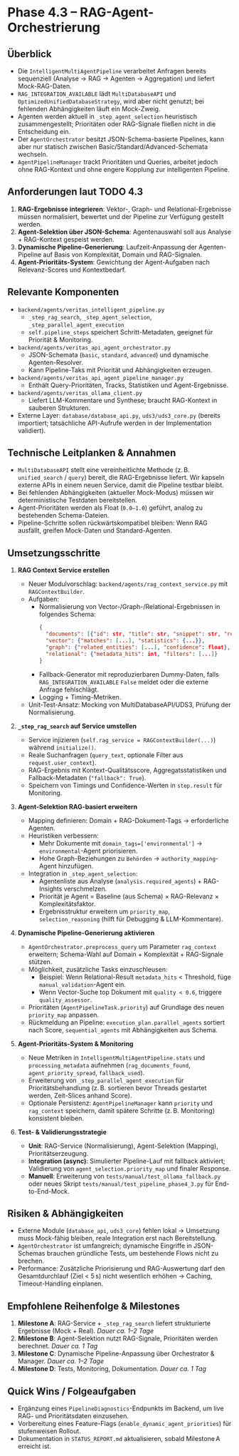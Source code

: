 # Phase 4.3 – RAG-Agent-Orchestrierung

## Überblick
- Die `IntelligentMultiAgentPipeline` verarbeitet Anfragen bereits sequenziell (Analyse → RAG → Agenten → Aggregation) und liefert Mock-RAG-Daten.
- `RAG_INTEGRATION_AVAILABLE` lädt `MultiDatabaseAPI` und `OptimizedUnifiedDatabaseStrategy`, wird aber nicht genutzt; bei fehlenden Abhängigkeiten läuft ein Mock-Zweig.
- Agenten werden aktuell in `_step_agent_selection` heuristisch zusammengestellt; Prioritäten oder RAG-Signale fließen nicht in die Entscheidung ein.
- Der `AgentOrchestrator` besitzt JSON-Schema-basierte Pipelines, kann aber nur statisch zwischen Basic/Standard/Advanced-Schemata wechseln.
- `AgentPipelineManager` trackt Prioritäten und Queries, arbeitet jedoch ohne RAG-Kontext und ohne engere Kopplung zur intelligenten Pipeline.

## Anforderungen laut TODO 4.3
1. **RAG-Ergebnisse integrieren**: Vektor-, Graph- und Relational-Ergebnisse müssen normalisiert, bewertet und der Pipeline zur Verfügung gestellt werden.
2. **Agent-Selektion über JSON-Schema**: Agentenauswahl soll aus Analyse + RAG-Kontext gespeist werden.
3. **Dynamische Pipeline-Generierung**: Laufzeit-Anpassung der Agenten-Pipeline auf Basis von Komplexität, Domain und RAG-Signalen.
4. **Agent-Prioritäts-System**: Gewichtung der Agent-Aufgaben nach Relevanz-Scores und Kontextbedarf.

## Relevante Komponenten
- `backend/agents/veritas_intelligent_pipeline.py`
  - `_step_rag_search`, `_step_agent_selection`, `_step_parallel_agent_execution`
  - `self.pipeline_steps` speichert Schritt-Metadaten, geeignet für Priorität & Monitoring.
- `backend/agents/veritas_api_agent_orchestrator.py`
  - JSON-Schemata (`basic`, `standard`, `advanced`) und dynamische Agenten-Resolver.
  - Kann Pipeline-Taks mit Priorität und Abhängigkeiten erzeugen.
- `backend/agents/veritas_api_agent_pipeline_manager.py`
  - Enthält Query-Prioritäten, Tracks, Statistiken und Agent-Ergebnisse.
- `backend/agents/veritas_ollama_client.py`
  - Liefert LLM-Kommentare und Synthese; braucht RAG-Kontext in sauberen Strukturen.
- Externe Layer: `database/database_api.py`, `uds3/uds3_core.py` (bereits importiert; tatsächliche API-Aufrufe werden in der Implementation validiert).

## Technische Leitplanken & Annahmen
- `MultiDatabaseAPI` stellt eine vereinheitlichte Methode (z. B. `unified_search` / `query`) bereit, die RAG-Ergebnisse liefert. Wir kapseln externe APIs in einem neuen Service, damit die Pipeline testbar bleibt.
- Bei fehlenden Abhängigkeiten (aktueller Mock-Modus) müssen wir deterministische Testdaten bereitstellen.
- Agent-Prioritäten werden als Float (`0.0–1.0`) geführt, analog zu bestehenden Schema-Dateien.
- Pipeline-Schritte sollen rückwärtskompatibel bleiben: Wenn RAG ausfällt, greifen Mock-Daten und Standard-Agenten.

## Umsetzungsschritte
1. **RAG Context Service erstellen**
   - Neuer Modulvorschlag: `backend/agents/rag_context_service.py` mit `RAGContextBuilder`.
   - Aufgaben:
     - Normalisierung von Vector-/Graph-/Relational-Ergebnissen in folgendes Schema:
       ```json
       {
         "documents": [{"id": str, "title": str, "snippet": str, "relevance": float, "domain_tags": [str]}],
         "vector": {"matches": [...], "statistics": {...}},
         "graph": {"related_entities": [...], "confidence": float},
         "relational": {"metadata_hits": int, "filters": [...]} 
       }
       ```
     - Fallback-Generator mit reproduzierbaren Dummy-Daten, falls `RAG_INTEGRATION_AVAILABLE` `False` meldet oder die externe Anfrage fehlschlägt.
     - Logging + Timing-Metriken.
   - Unit-Test-Ansatz: Mocking von MultiDatabaseAPI/UDS3, Prüfung der Normalisierung.

2. **`_step_rag_search` auf Service umstellen**
   - Service injizieren (`self.rag_service = RAGContextBuilder(...)`) während `initialize()`.
   - Reale Suchanfragen (`query_text`, optionale Filter aus `request.user_context`).
   - RAG-Ergebnis mit Kontext-Qualitätsscore, Aggregatsstatistiken und Fallback-Metadaten (`"fallback": True`).
   - Speichern von Timings und Confidence-Werten in `step.result` für Monitoring.

3. **Agent-Selektion RAG-basiert erweitern**
   - Mapping definieren: Domain + RAG-Dokument-Tags → erforderliche Agenten.
   - Heuristiken verbessern:
     - Mehr Dokumente mit `domain_tags=['environmental']` → `environmental`-Agent priorisieren.
     - Hohe Graph-Beziehungen zu `Behörden` → `authority_mapping`-Agent hinzufügen.
   - Integration in `_step_agent_selection`:
     - Agentenliste aus Analyse (`analysis.required_agents`) + RAG-Insights verschmelzen.
     - Priorität je Agent = Baseline (aus Schema) × RAG-Relevanz × Komplexitätsfaktor.
     - Ergebnisstruktur erweitern um `priority_map`, `selection_reasoning` (hilft für Debugging & LLM-Kommentare).

4. **Dynamische Pipeline-Generierung aktivieren**
   - `AgentOrchestrator.preprocess_query` um Parameter `rag_context` erweitern; Schema-Wahl auf Domain + Komplexität + RAG-Signale stützen.
   - Möglichkeit, zusätzliche Tasks einzuschleusen:
     - Beispiel: Wenn Relational-Result `metadata_hits` < Threshold, füge `manual_validation`-Agent ein.
     - Wenn Vector-Suche top Dokument mit `quality < 0.6`, triggere `quality_assessor`.
   - Prioritäten (`AgentPipelineTask.priority`) auf Grundlage des neuen `priority_map` anpassen.
   - Rückmeldung an Pipeline: `execution_plan.parallel_agents` sortiert nach Score, `sequential_agents` mit Abhängigkeiten aus Schema.

5. **Agent-Prioritäts-System & Monitoring**
   - Neue Metriken in `IntelligentMultiAgentPipeline.stats` und `processing_metadata` aufnehmen (`rag_documents_found`, `agent_priority_spread`, `fallback_used`).
   - Erweiterung von `_step_parallel_agent_execution` für Prioritätsbehandlung (z. B. sortieren bevor Threads gestartet werden, Zeit-Slices anhand Score).
   - Optionale Persistenz: `AgentPipelineManager` kann `priority` und `rag_context` speichern, damit spätere Schritte (z. B. Monitoring) konsistent bleiben.

6. **Test- & Validierungsstrategie**
   - **Unit**: RAG-Service (Normalisierung), Agent-Selektion (Mapping), Prioritätserzeugung.
   - **Integration (async)**: Simulierter Pipeline-Lauf mit fallback aktiviert; Validierung von `agent_selection.priority_map` und finaler Response.
   - **Manuell**: Erweiterung von `tests/manual/test_ollama_fallback.py` oder neues Skript `tests/manual/test_pipeline_phase4_3.py` für End-to-End-Mock.

## Risiken & Abhängigkeiten
- Externe Module (`database_api`, `uds3_core`) fehlen lokal → Umsetzung muss Mock-fähig bleiben, reale Integration erst nach Bereitstellung.
- `AgentOrchestrator` ist umfangreich; dynamische Eingriffe in JSON-Schemas brauchen gründliche Tests, um bestehende Flows nicht zu brechen.
- Performance: Zusätzliche Priorisierung und RAG-Auswertung darf den Gesamtdurchlauf (Ziel < 5 s) nicht wesentlich erhöhen → Caching, Timeout-Handling einplanen.

## Empfohlene Reihenfolge & Milestones
1. **Milestone A**: RAG-Service + `_step_rag_search` liefert strukturierte Ergebnisse (Mock + Real).  _Dauer ca. 1–2 Tage_
2. **Milestone B**: Agent-Selektion nutzt RAG-Signale, Prioritäten werden berechnet.  _Dauer ca. 1 Tag_
3. **Milestone C**: Dynamische Pipeline-Anpassung über Orchestrator & Manager.  _Dauer ca. 1–2 Tage_
4. **Milestone D**: Tests, Monitoring, Dokumentation.  _Dauer ca. 1 Tag_

## Quick Wins / Folgeaufgaben
- Ergänzung eines `PipelineDiagnostics`-Endpunkts im Backend, um live RAG- und Prioritätsdaten einzusehen.
- Vorbereitung eines Feature-Flags (`enable_dynamic_agent_priorities`) für stufenweisen Rollout.
- Dokumentation in `STATUS_REPORT.md` aktualisieren, sobald Milestone A erreicht ist.
